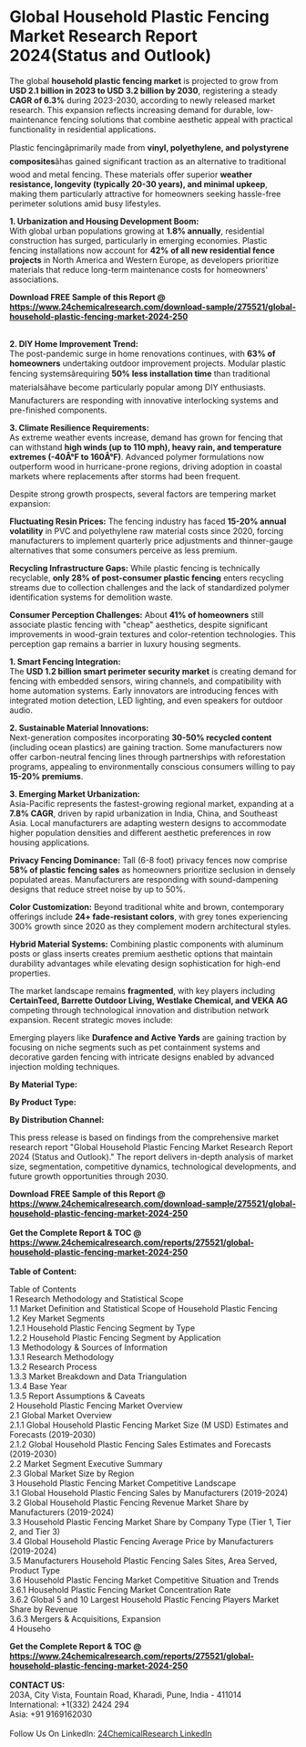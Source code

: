 <h1>Global Household Plastic Fencing Market Research Report 2024(Status and Outlook)</h1><p>The global <strong>household plastic fencing market</strong> is projected to grow from <strong>USD 2.1 billion in 2023 to USD 3.2 billion by 2030</strong>, registering a steady <strong>CAGR of 6.3%</strong> during 2023-2030, according to newly released market research. This expansion reflects increasing demand for durable, low-maintenance fencing solutions that combine aesthetic appeal with practical functionality in residential applications.</p><p>Plastic fencingâprimarily made from <strong>vinyl, polyethylene, and polystyrene composites</strong>âhas gained significant traction as an alternative to traditional wood and metal fencing. These materials offer superior <strong>weather resistance, longevity (typically 20-30 years), and minimal upkeep</strong>, making them particularly attractive for homeowners seeking hassle-free perimeter solutions amid busy lifestyles.</p><p><strong>1. Urbanization and Housing Development Boom:</strong><br>
With global urban populations growing at <strong>1.8% annually</strong>, residential construction has surged, particularly in emerging economies. Plastic fencing installations now account for <strong>42% of all new residential fence projects</strong> in North America and Western Europe, as developers prioritize materials that reduce long-term maintenance costs for homeowners' associations.</p><div><b>Download FREE Sample of this Report @ 
            <a href="https://www.24chemicalresearch.com/download-sample/275521/global-household-plastic-fencing-market-2024-250">
            https://www.24chemicalresearch.com/download-sample/275521/global-household-plastic-fencing-market-2024-250</a></b></div><br><p><strong>2. DIY Home Improvement Trend:</strong><br>
The post-pandemic surge in home renovations continues, with <strong>63% of homeowners</strong> undertaking outdoor improvement projects. Modular plastic fencing systemsârequiring <strong>50% less installation time</strong> than traditional materialsâhave become particularly popular among DIY enthusiasts. Manufacturers are responding with innovative interlocking systems and pre-finished components.</p><p><strong>3. Climate Resilience Requirements:</strong><br>
As extreme weather events increase, demand has grown for fencing that can withstand <strong>high winds (up to 110 mph), heavy rain, and temperature extremes (-40Â°F to 160Â°F)</strong>. Advanced polymer formulations now outperform wood in hurricane-prone regions, driving adoption in coastal markets where replacements after storms had been frequent.</p><p>Despite strong growth prospects, several factors are tempering market expansion:</p><p><strong>Fluctuating Resin Prices:</strong> The fencing industry has faced <strong>15-20% annual volatility</strong> in PVC and polyethylene raw material costs since 2020, forcing manufacturers to implement quarterly price adjustments and thinner-gauge alternatives that some consumers perceive as less premium.</p><p><strong>Recycling Infrastructure Gaps:</strong> While plastic fencing is technically recyclable, <strong>only 28% of post-consumer plastic fencing</strong> enters recycling streams due to collection challenges and the lack of standardized polymer identification systems for demolition waste.</p><p><strong>Consumer Perception Challenges:</strong> About <strong>41% of homeowners</strong> still associate plastic fencing with "cheap" aesthetics, despite significant improvements in wood-grain textures and color-retention technologies. This perception gap remains a barrier in luxury housing segments.</p><p><strong>1. Smart Fencing Integration:</strong><br>
The <strong>USD 1.2 billion smart perimeter security market</strong> is creating demand for fencing with embedded sensors, wiring channels, and compatibility with home automation systems. Early innovators are introducing fences with integrated motion detection, LED lighting, and even speakers for outdoor audio.</p><p><strong>2. Sustainable Material Innovations:</strong><br>
Next-generation composites incorporating <strong>30-50% recycled content</strong> (including ocean plastics) are gaining traction. Some manufacturers now offer carbon-neutral fencing lines through partnerships with reforestation programs, appealing to environmentally conscious consumers willing to pay <strong>15-20% premiums</strong>.</p><p><strong>3. Emerging Market Urbanization:</strong><br>
Asia-Pacific represents the fastest-growing regional market, expanding at a <strong>7.8% CAGR</strong>, driven by rapid urbanization in India, China, and Southeast Asia. Local manufacturers are adapting western designs to accommodate higher population densities and different aesthetic preferences in row housing applications.</p><p><strong>Privacy Fencing Dominance:</strong> Tall (6-8 foot) privacy fences now comprise <strong>58% of plastic fencing sales</strong> as homeowners prioritize seclusion in densely populated areas. Manufacturers are responding with sound-dampening designs that reduce street noise by up to 50%.</p><p><strong>Color Customization:</strong> Beyond traditional white and brown, contemporary offerings include <strong>24+ fade-resistant colors</strong>, with grey tones experiencing 300% growth since 2020 as they complement modern architectural styles.</p><p><strong>Hybrid Material Systems:</strong> Combining plastic components with aluminum posts or glass inserts creates premium aesthetic options that maintain durability advantages while elevating design sophistication for high-end properties.</p><p>The market landscape remains <strong>fragmented</strong>, with key players including <strong>CertainTeed, Barrette Outdoor Living, Westlake Chemical, and VEKA AG</strong> competing through technological innovation and distribution network expansion. Recent strategic moves include:</p><p>Emerging players like <strong>Durafence and Active Yards</strong> are gaining traction by focusing on niche segments such as pet containment systems and decorative garden fencing with intricate designs enabled by advanced injection molding techniques.</p><p><strong>By Material Type:</strong></p><p><strong>By Product Type:</strong></p><p><strong>By Distribution Channel:</strong></p><p>This press release is based on findings from the comprehensive market research report "Global Household Plastic Fencing Market Research Report 2024 (Status and Outlook)." The report delivers in-depth analysis of market size, segmentation, competitive dynamics, technological developments, and future growth opportunities through 2030.</p><div><b>Download FREE Sample of this Report @ 
            <a href="https://www.24chemicalresearch.com/download-sample/275521/global-household-plastic-fencing-market-2024-250">
            https://www.24chemicalresearch.com/download-sample/275521/global-household-plastic-fencing-market-2024-250</a></b></div><br><div><b>Get the Complete Report & TOC @ 
            <a href="https://www.24chemicalresearch.com/reports/275521/global-household-plastic-fencing-market-2024-250">
            https://www.24chemicalresearch.com/reports/275521/global-household-plastic-fencing-market-2024-250</a></b></div><br>
            <b>Table of Content:</b><p>Table of Contents<br />
1 Research Methodology and Statistical Scope<br />
1.1 Market Definition and Statistical Scope of Household Plastic Fencing<br />
1.2 Key Market Segments<br />
1.2.1 Household Plastic Fencing Segment by Type<br />
1.2.2 Household Plastic Fencing Segment by Application<br />
1.3 Methodology & Sources of Information<br />
1.3.1 Research Methodology<br />
1.3.2 Research Process<br />
1.3.3 Market Breakdown and Data Triangulation<br />
1.3.4 Base Year<br />
1.3.5 Report Assumptions & Caveats<br />
2 Household Plastic Fencing Market Overview<br />
2.1 Global Market Overview<br />
2.1.1 Global Household Plastic Fencing Market Size (M USD) Estimates and Forecasts (2019-2030)<br />
2.1.2 Global Household Plastic Fencing Sales Estimates and Forecasts (2019-2030)<br />
2.2 Market Segment Executive Summary<br />
2.3 Global Market Size by Region<br />
3 Household Plastic Fencing Market Competitive Landscape<br />
3.1 Global Household Plastic Fencing Sales by Manufacturers (2019-2024)<br />
3.2 Global Household Plastic Fencing Revenue Market Share by Manufacturers (2019-2024)<br />
3.3 Household Plastic Fencing Market Share by Company Type (Tier 1, Tier 2, and Tier 3)<br />
3.4 Global Household Plastic Fencing Average Price by Manufacturers (2019-2024)<br />
3.5 Manufacturers Household Plastic Fencing Sales Sites, Area Served, Product Type<br />
3.6 Household Plastic Fencing Market Competitive Situation and Trends<br />
3.6.1 Household Plastic Fencing Market Concentration Rate<br />
3.6.2 Global 5 and 10 Largest Household Plastic Fencing Players Market Share by Revenue<br />
3.6.3 Mergers & Acquisitions, Expansion<br />
4 Househo</p><div><b>Get the Complete Report & TOC @ 
            <a href="https://www.24chemicalresearch.com/reports/275521/global-household-plastic-fencing-market-2024-250">
            https://www.24chemicalresearch.com/reports/275521/global-household-plastic-fencing-market-2024-250</a></b></div><br><b>CONTACT US:</b><br>
            203A, City Vista, Fountain Road, Kharadi, Pune, India - 411014<br>
            International: +1(332) 2424 294<br>
            Asia: +91 9169162030 <br><br>
            Follow Us On LinkedIn: <a href="https://www.linkedin.com/company/24chemicalresearch/">24ChemicalResearch LinkedIn</a>